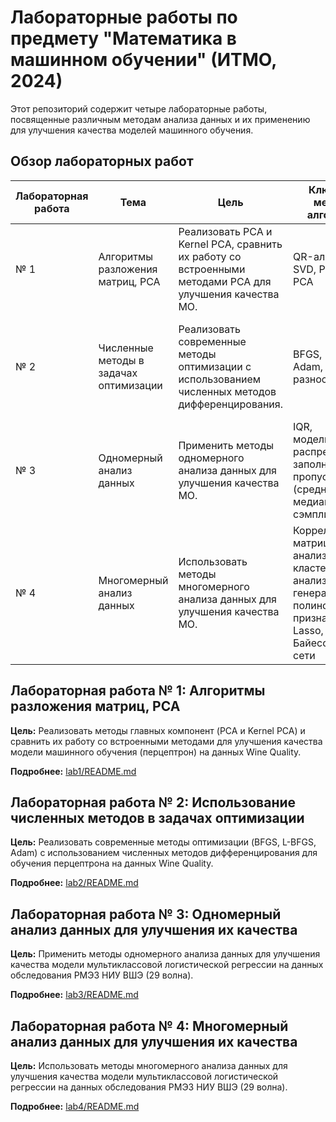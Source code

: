 # Лабораторные работы по предмету "Математика в машинном обучении" (ИТМО, 2024)

Этот репозиторий содержит четыре лабораторные работы, посвященные различным методам анализа данных и их применению для улучшения качества моделей машинного обучения.

## Обзор лабораторных работ

| Лабораторная работа | Тема                                     | Цель                                                                                       | Ключевые методы/алгоритмы                                                           | Результаты                                                                                                             | Dataset | Модель МО |
|-------------------|------------------------------------------|----------------------------------------------------------------------------------------------|------------------------------------------------------------------------------------|-------------------------------------------------------------------------------------------------------------------------|---------|-----------|
| № 1              | Алгоритмы разложения матриц, PCA           | Реализовать PCA и Kernel PCA, сравнить их работу со встроенными методами PCA для улучшения качества МО. | QR-алгоритм, SVD, PCA, Kernel PCA             | Заметное улучшение качества работы нейронной сети после применения встроенного метода PCA.                                      | Wine Quality | Перцептрон |
| № 2              | Численные методы в задачах оптимизации   | Реализовать современные методы оптимизации с использованием численных методов дифференцирования.   | BFGS, L-BFGS, Adam, конечные разности                                                  | Adam показал наилучшую точность. L-BFGS сходился быстрее, чем Adam и BFGS. BFGS показал наименьшую эффективность.               | Wine Quality | Перцептрон |
| № 3              | Одномерный анализ данных                | Применить методы одномерного анализа данных для улучшения качества МО.                        | IQR, моделирование распределений, заполнение пропусков (среднее, медиана, сэмплирование) | Лучшие метрики получены при заполнении пропусков сэмплированными значениями из смоделированных распределений.                | РМЭЗ НИУ ВШЭ (29 волна) | Мультиклассовая логистическая регрессия (5 классов) |
| № 4              | Многомерный анализ данных               | Использовать методы многомерного анализа данных для улучшения качества МО.                       | Корреляционная матрица, VIF анализ, кластерный анализ, генерация полиномиальных признаков, Lasso, Байесовские сети | Наилучшие результаты показало применение байесовской сети. Генерация и отбор признаков ухудшили целевые результаты обучения. | РМЭЗ НИУ ВШЭ (29 волна) | Мультиклассовая логистическая регрессия (5 классов) |


## Лабораторная работа № 1: Алгоритмы разложения матриц, PCA

**Цель:** Реализовать методы главных компонент (PCA и Kernel PCA) и сравнить их работу со встроенными методами для улучшения качества модели машинного обучения (перцептрон) на данных Wine Quality.

**Подробнее:** [lab1/README.md](lab1/README.md)


## Лабораторная работа № 2: Использование численных методов в задачах оптимизации

**Цель:** Реализовать современные методы оптимизации (BFGS, L-BFGS, Adam) с использованием численных методов дифференцирования для обучения перцептрона на данных Wine Quality.

**Подробнее:** [lab2/README.md](lab2/README.md)


## Лабораторная работа № 3: Одномерный анализ данных для улучшения их качества

**Цель:** Применить методы одномерного анализа данных для улучшения качества модели мультиклассовой логистической регрессии на данных обследования РМЭЗ НИУ ВШЭ (29 волна).

**Подробнее:** [lab3/README.md](lab3/README.md)


## Лабораторная работа № 4: Многомерный анализ данных для улучшения их качества

**Цель:** Использовать методы многомерного анализа данных для улучшения качества модели мультиклассовой логистической регрессии на данных обследования РМЭЗ НИУ ВШЭ (29 волна).

**Подробнее:** [lab4/README.md](lab4/README.md)

